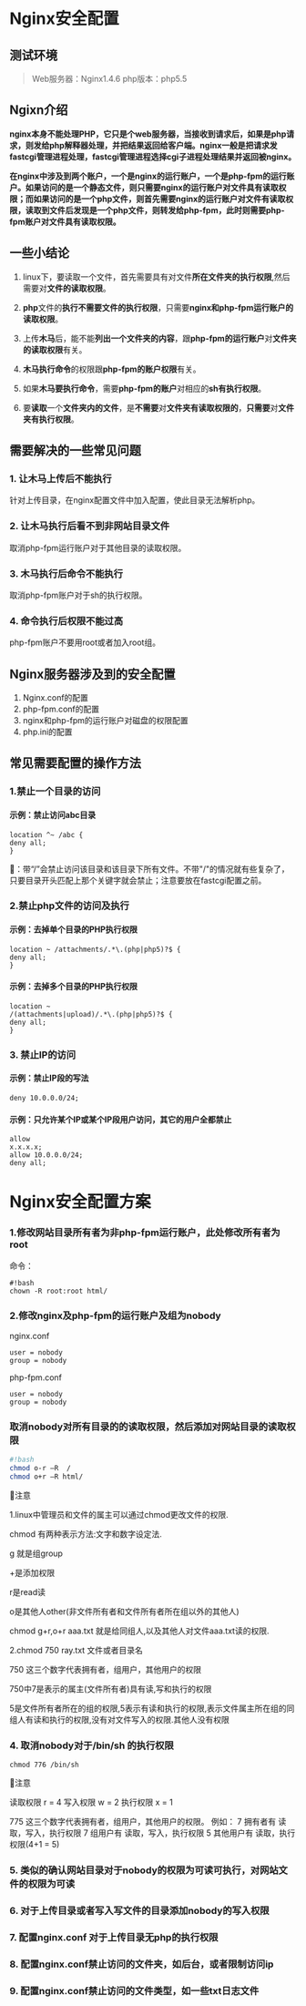 # Nginx安全配置

## 测试环境

> Web服务器：Nginx1.4.6
> php版本：php5.5 

## Ngixn介绍

**nginx本身不能处理PHP，它只是个web服务器，当接收到请求后，如果是php请求，则发给php解释器处理，并把结果返回给客户端。nginx一般是把请求发fastcgi管理进程处理，fastcgi管理进程选择cgi子进程处理结果并返回被nginx。**

**在nginx中涉及到两个账户，一个是nginx的运行账户，一个是php-fpm的运行账户。如果访问的是一个静态文件，则只需要nginx的运行账户对文件具有读取权限；而如果访问的是一个php文件，则首先需要nginx的运行账户对文件有读取权限，读取到文件后发现是一个php文件，则转发给php-fpm，此时则需要php-fpm账户对文件具有读取权限。**

## 一些小结论

1. linux下，要读取一个文件，首先需要具有对文件**所在文件夹的执行权限**,然后需要对**文件的读取权限**。

2. **php**文件的**执行不需要文件的执行权限**，只需要**nginx和php-fpm运行账户的读取权限**。

3. 上传**木马**后，能不能**列出一个文件夹的内容**，跟**php-fpm的运行账户**对**文件夹的读取权限**有关。

4. **木马执行命令**的权限跟**php-fpm的账户权限**有关。

5. 如果**木马要执行命令**，需要**php-fpm的账户**对相应的**sh有执行权限**。

6. 要**读取**一个**文件夹内的文件**，是**不需要**对**文件夹有读取权限的**，**只需要**对**文件夹有执行权限**。

## 需要解决的一些常见问题

### 1. 让木马上传后不能执行

针对上传目录，在nginx配置文件中加入配置，使此目录无法解析php。

### 2. 让木马执行后看不到非网站目录文件

取消php-fpm运行账户对于其他目录的读取权限。

### 3. 木马执行后命令不能执行

取消php-fpm账户对于sh的执行权限。

### 4. 命令执行后权限不能过高

php-fpm账户不要用root或者加入root组。

## Nginx服务器涉及到的安全配置

1. Nginx.conf的配置 
2. php-fpm.conf的配置 
3. nginx和php-fpm的运行账户对磁盘的权限配置
4. php.ini的配置

## 常见需要配置的操作方法

### 1.禁止一个目录的访问
#### 示例：禁止访问abc目录

```nginx
location ^~ /abc { 
deny all; 
}
```

🐻：带“/”会禁止访问该目录和该目录下所有文件。不带"/"的情况就有些复杂了，只要目录开头匹配上那个关键字就会禁止；注意要放在fastcgi配置之前。



### 2.禁止php文件的访问及执行

#### 示例：去掉单个目录的PHP执行权限

```nginx
location ~ /attachments/.*\.(php|php5)?$ { 
deny all; 
}
```

#### 示例：去掉多个目录的PHP执行权限

```nginx
location ~  
/(attachments|upload)/.*\.(php|php5)?$ { 
deny all; 
}
```

### 3. 禁止IP的访问

#### 示例：禁止IP段的写法

```nginx
deny 10.0.0.0/24;
```

#### 示例：只允许某个IP或某个IP段用户访问，其它的用户全都禁止

```nginx
allow  
x.x.x.x;  
allow 10.0.0.0/24;  
deny all;
```



#  Nginx安全配置方案

### 1.修改网站目录所有者为非php-fpm运行账户，此处修改所有者为root

命令：

```
#!bash
chown -R root:root html/
```

### 2.修改nginx及php-fpm的运行账户及组为nobody

nginx.conf

```
user = nobody
group = nobody
```

php-fpm.conf

```
user = nobody
group = nobody
```

### 取消nobody对所有目录的的读取权限，然后添加对网站目录的读取权限

```bash
#!bash
chmod o-r –R  /
chmod o+r –R html/
```

🐻注意

 1.linux中管理员和文件的属主可以通过chmod更改文件的权限.

chmod 有两种表示方法:文字和数字设定法.

g 就是组group

+是添加权限

r是read读

o是其他人other(非文件所有者和文件所有者所在组以外的其他人)

chmod g+r,o+r aaa.txt 就是给同组人,以及其他人对文件aaa.txt读的权限.

 2.chmod 750 ray.txt 文件或者目录名

750 这三个数字代表拥有者，组用户，其他用户的权限

750中7是表示的属主(文件所有者)具有读,写和执行的权限

5是文件所有者所在的组的权限,5表示有读和执行的权限,表示文件属主所在组的同组人有读和执行的权限,没有对文件写入的权限.其他人没有权限



### 4. 取消nobody对于/bin/sh 的执行权限 

```
chmod 776 /bin/sh
```

🐻注意

读取权限 r = 4  写入权限 w = 2  执行权限 x = 1 

775 这三个数字代表拥有者，组用户，其他用户的权限。 
例如： 
	7 拥有者有 读取，写入，执行权限 
	7 组用户有 读取，写入，执行权限 
	5 其他用户有 读取，执行权限(4+1 = 5) 

### 5. 类似的确认网站目录对于nobody的权限为可读可执行，对网站文件的权限为可读

### 6. 对于上传目录或者写入写文件的目录添加nobody的写入权限 

### 7. 配置nginx.conf 对于上传目录无php的执行权限

### 8. 配置nginx.conf禁止访问的文件夹，如后台，或者限制访问ip

### 9. 配置nginx.conf禁止访问的文件类型，如一些txt日志文件
